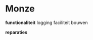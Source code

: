 # Monze

**functionaliteit**
logging faciliteit bouwen

**reparaties**

<!-- [GitHub-flavored Markdown](https://guides.github.com/features/mastering-markdown/) -->
<!-- python3 -m pip install --upgrade build for building the thing -->

<!-- python3 -m build -->
<!-- twine upload distfor uploading to pypi -->
